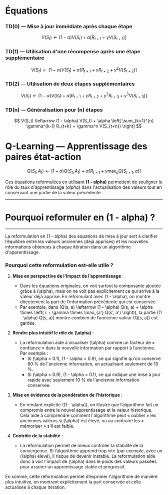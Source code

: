 # Équations

### TD(0) — Mise à jour immédiate après chaque étape

$$
V(S_t) \leftarrow (1 - \alpha) V(S_t) + \alpha \left[ R_{t+1} + \gamma V(S_{t+1}) \right]
$$

### TD(1) — Utilisation d'une récompense après une étape supplémentaire

$$
V(S_t) \leftarrow (1 - \alpha) V(S_t) + \alpha \left[ R_{t+1} + \gamma R_{t+2} + \gamma^2 V(S_{t+2}) \right]
$$

### TD(2) — Utilisation de deux étapes supplémentaires

$$
V(S_t) \leftarrow (1 - \alpha) V(S_t) + \alpha \left[ R_{t+1} + \gamma R_{t+2} + \gamma^2 R_{t+3} + \gamma^3 V(S_{t+3}) \right]
$$

### TD(n) — Généralisation pour \(n\) étapes

$$
V(S_t) \leftarrow (1 - \alpha) V(S_t) + \alpha \left[ \sum_{k=1}^{n} \gamma^{k-1} R_{t+k} + \gamma^n V(S_{t+n}) \right]
$$



# Q-Learning — Apprentissage des paires état-action

$$
Q(S_t, A_t) \leftarrow (1 - \alpha) Q(S_t, A_t) + \alpha \left[ R_{t+1} + \gamma \max_{a} Q(S_{t+1}, a) \right]
$$



Ces équations reformulées en utilisant **(1 - alpha)** permettent de souligner le rôle du taux d'apprentissage (*alpha*) dans l'actualisation des valeurs tout en conservant une partie de la valeur précédente.


----------------------------------------------
# Pourquoi reformuler en (1 - alpha) ?
----------------------------------------------


La reformulation en (1 - alpha) des équations de mise à jour sert à clarifier l’équilibre entre les valeurs anciennes (déjà apprises) et les nouvelles informations obtenues à chaque itération dans un algorithme d'apprentissage.

### Pourquoi cette reformulation est-elle utile ?

1. **Mise en perspective de l'impact de l’apprentissage** :
   - Dans les équations originales, on voit surtout la composante ajoutée grâce à \(\alpha\), mais on ne voit pas explicitement ce qui arrive à la valeur déjà apprise. En reformulant avec \(1 - \alpha\), on montre directement la part de l'information précédente qui est conservée.
   - Par exemple, dans \(Q(s, a) \leftarrow (1 - \alpha) Q(s, a) + \alpha \times \left( r + \gamma \times \max_{a'} Q(s', a') \right)\), la partie \((1 - \alpha) Q(s, a)\) montre combien de l’ancienne valeur \(Q(s, a)\) est gardée.

2. **Rendre plus intuitif le rôle de \(\alpha\)** :
   - La reformulation aide à visualiser \(\alpha\) comme un facteur de « confiance » dans la nouvelle information par rapport à l’ancienne. Par exemple :
     - Si \(\alpha = 0.1\), \(1 - \alpha = 0.9\), ce qui signifie qu'on conserve 90 % de l'ancienne information, en actualisant seulement de 10 %.
     - Si \(\alpha = 0.9\), \(1 - \alpha = 0.1\), ce qui indique une mise à jour rapide avec seulement 10 % de l'ancienne information conservée.

3. **Mise en évidence de la pondération de l’historique** :
   - En rendant explicite \((1 - \alpha)\), on illustre que l’algorithme fait un compromis entre le nouvel apprentissage et la valeur historique. Cela aide à comprendre comment l'algorithme peut « oublier » les anciennes valeurs si \(\alpha\) est élevé, ou au contraire les « mémoriser » s'il est faible.

4. **Contrôle de la stabilité** :
   - La reformulation permet de mieux contrôler la stabilité de la convergence. Si l’algorithme apprend trop vite (par exemple, avec un \(\alpha\) élevé), il risque de devenir instable. La reformulation aide donc à voir l'impact de \(\alpha\) dans le poids des valeurs passées pour assurer un apprentissage stable et progressif.

En somme, cette reformulation permet d’exprimer l'algorithme de manière plus intuitive, en montrant explicitement la part conservée et celle actualisée à chaque itération.
